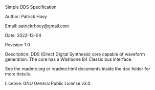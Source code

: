 Simple DDS Specification

Author: Patrick Hoey

Email: patrickrhoey@gmail.com

Date: 2022-12-04

Revision: 1.0

Description:
DDS (Direct Digital Synthesis) core capable of waveform generation. The core has a Wishbone B4 Classic bus interface.

See the readme.org or readme.html documents inside the doc folder for more details.

License: GNU General Public License v3.0

